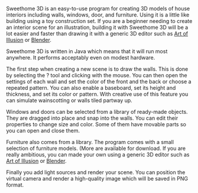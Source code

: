 Sweethome 3D is an easy-to-use program for creating 3D models of house
interiors including walls, windows, door, and furniture. Using it is
a little like building using a toy construction set. If you are a
beginner needing to create an interior scene for an illustration,
building it with Sweethome 3D will be a lot easier and faster than
drawing it with a generic 3D editor such as [Art of Illusion](../aoi/)
or [Blender](https://www.blender.org).

Sweethome 3D is written in Java which means that it will run most anywhere.
It performs acceptably even on modest hardware.

The first step when creating a new scene is to draw the walls. This is
done by selecting the ? tool and clicking with the mouse. You can then
open the settings of each wall and set the color of the front and the
back or choose a repeated pattern. You can also enable a baseboard,
set its height and thickness, and set its color or pattern. With creative
use of this feature you can simulate wainscotting or walls tiled partway
up.

Windows and doors can be selected from a library of ready-made objects.
They are dragged into place and snap into the walls. You can edit their
properties to change size and color. Some of them have movable parts
so you can open and close them.

Furniture also comes from a library. The program comes with a small
selection of furniture models. (More are available for download.
If you are really ambitious, you can made your own using a generic
3D editor such as [Art of Illusion](../aoi/)
or [Blender](https://www.blender.org).

Finally you add light sources and render your scene. You can position
the virtual camera and render a high-quality image which will be
saved in PNG format.




